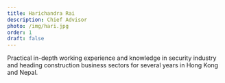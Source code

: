 ```yaml
---
title: Harichandra Rai
description: Chief Advisor
photo: /img/hari.jpg
order: 1
draft: false
---
```

Practical in-depth working experience and knowledge in security industry and heading construction business sectors for several years in Hong Kong and Nepal.